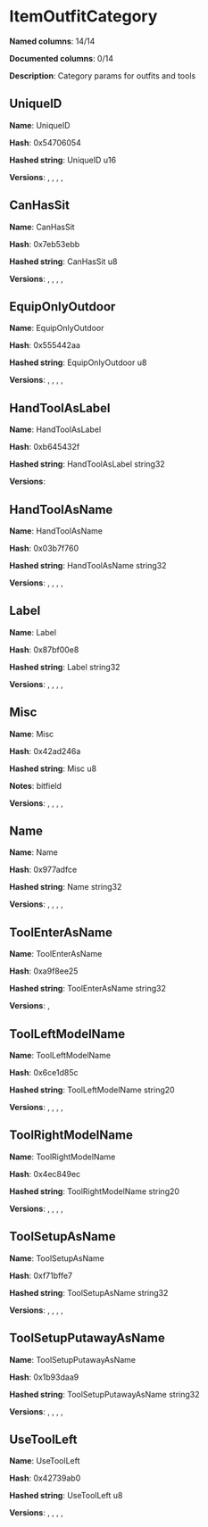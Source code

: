 # ItemOutfitCategory
**Named columns**: 14/14

**Documented columns**: 0/14

**Description**: Category params for outfits and tools
## UniqueID

**Name**: UniqueID

**Hash**: 0x54706054

**Hashed string**: UniqueID u16

**Versions**: , , , , 

## CanHasSit

**Name**: CanHasSit

**Hash**: 0x7eb53ebb

**Hashed string**: CanHasSit u8

**Versions**: , , , , 

## EquipOnlyOutdoor

**Name**: EquipOnlyOutdoor

**Hash**: 0x555442aa

**Hashed string**: EquipOnlyOutdoor u8

**Versions**: , , , , 

## HandToolAsLabel

**Name**: HandToolAsLabel

**Hash**: 0xb645432f

**Hashed string**: HandToolAsLabel string32

**Versions**: 

## HandToolAsName

**Name**: HandToolAsName

**Hash**: 0x03b7f760

**Hashed string**: HandToolAsName string32

**Versions**: , , , , 

## Label

**Name**: Label

**Hash**: 0x87bf00e8

**Hashed string**: Label string32

**Versions**: , , , , 

## Misc

**Name**: Misc

**Hash**: 0x42ad246a

**Hashed string**: Misc u8

**Notes**: bitfield

**Versions**: , , , , 

## Name

**Name**: Name

**Hash**: 0x977adfce

**Hashed string**: Name string32

**Versions**: , , , , 

## ToolEnterAsName

**Name**: ToolEnterAsName

**Hash**: 0xa9f8ee25

**Hashed string**: ToolEnterAsName string32

**Versions**: , 

## ToolLeftModelName

**Name**: ToolLeftModelName

**Hash**: 0x6ce1d85c

**Hashed string**: ToolLeftModelName string20

**Versions**: , , , , 

## ToolRightModelName

**Name**: ToolRightModelName

**Hash**: 0x4ec849ec

**Hashed string**: ToolRightModelName string20

**Versions**: , , , , 

## ToolSetupAsName

**Name**: ToolSetupAsName

**Hash**: 0xf71bffe7

**Hashed string**: ToolSetupAsName string32

**Versions**: , , , , 

## ToolSetupPutawayAsName

**Name**: ToolSetupPutawayAsName

**Hash**: 0x1b93daa9

**Hashed string**: ToolSetupPutawayAsName string32

**Versions**: , , , , 

## UseToolLeft

**Name**: UseToolLeft

**Hash**: 0x42739ab0

**Hashed string**: UseToolLeft u8

**Versions**: , , , , 

